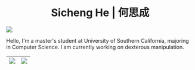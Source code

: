 <div id="title" align=center>

# Sicheng He | 何思成

</div>

![](https://komarev.com/ghpvc/?username=hesic73)

Hello, I'm a master's student at University of Southern California, majoring in Computer Science. I am currently working on dexterous manipulation.

| <img align="center" src="https://github-readme-stats.vercel.app/api?username=hesic73&show_icons=true&hide_border=true" /> | <img align="center" src="https://github-readme-stats.vercel.app/api/top-langs/?username=hesic73&hide=jinja,html,css,scss,tex&exclude_repo=hesic73,hesic73.github.io,resume,hugo_personal_website&langs_count=5&layout=compact&hide_border=true" /> |
| ------------------------------------------------------------ | ------------------------------------------------------------ |



